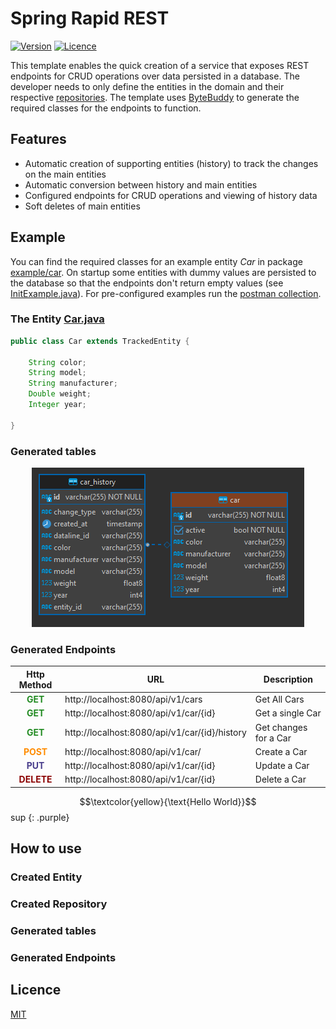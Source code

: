 <style>
  .purple {
    color:rgb(107,79,187);
  }
</style>

# Spring Rapid REST

[![Version](https://img.shields.io/badge/Version-v0.0.1-blue.svg?style=for-the-badge)](https://shields.io/)
[![Licence](https://img.shields.io/badge/Licence-MIT-success.svg?style=for-the-badge)](https://shields.io/)

This template enables the quick creation of a service that exposes REST endpoints for CRUD
operations over data persisted in a database. The developer needs to only define the entities in
the domain and their respective [repositories](https://docs.spring.io/spring-data/data-commons/docs/1.6.1.RELEASE/reference/html/repositories.html).
The template uses [ByteBuddy](https://bytebuddy.net/) to generate the required classes for the
endpoints to function.

## Features
- Automatic creation of supporting entities (history) to track the changes on the main entities
- Automatic conversion between history and main entities
- Configured endpoints for CRUD operations and viewing of history data
- Soft deletes of main entities

## Example

You can find the required classes for an example entity *Car* in package [example/car](src/main/java/com/kmarinos/springrapidrest/example/car).
On startup some entities with dummy values are persisted to the database so that the endpoints don't return empty values (see [InitExample.java](src/main/java/com/kmarinos/springrapidrest/example/InitExample.java)).
For pre-configured examples run the [postman collection](postman_collection.json).

### The Entity [Car.java](src/main/java/com/kmarinos/springrapidrest/example/car/Car.java)

```java
public class Car extends TrackedEntity {
     
    String color;
    String model;
    String manufacturer;
    Double weight;
    Integer year;
        
}
```


### Generated tables
<p align="center"><img src="docs/images/er.png" alt="generated tables"></p>

### Generated Endpoints
|                   Http Method                    | URL                                           | Description           |
|:------------------------------------------------:|-----------------------------------------------|-----------------------|
|  <span style="color:forestGreen">**GET**</span>  | http://localhost:8080/api/v1/cars             | Get All Cars          |
|  <span style="color:forestGreen">**GET**</span>  | http://localhost:8080/api/v1/car/{id}         | Get a single Car      |
|  <span style="color:forestGreen">**GET**</span>  | http://localhost:8080/api/v1/car/{id}/history | Get changes for a Car |
|  <span style="color:darkOrange">**POST**</span>  | http://localhost:8080/api/v1/car/             | Create a Car          |
| <span style="color:darkSlateBlue">**PUT**</span> | http://localhost:8080/api/v1/car/{id}         | Update a Car          |
|  <span style="color:darkRed">**DELETE**</span>   | http://localhost:8080/api/v1/car/{id}         | Delete a Car          |

$$\textcolor{yellow}{\text{Hello World}}$$
sup
{: .purple}

## How to use

### Created Entity

### Created Repository

### Generated tables

### Generated Endpoints


## Licence
[MIT](https://choosealicense.com/licenses/mit/)